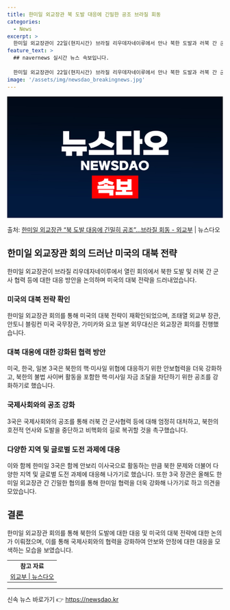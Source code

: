 ```yaml
---
title: 한미일 외교장관 북 도발 대응에 긴밀한 공조 브라질 회동
categories:
  - News
excerpt: >
  한미일 외교장관이 22일(현지시간) 브라질 리우데자네이루에서 만나 북한 도발과 러북 간 군사협력 등에 대한 …
feature_text: >
  ## navernews 실시간 뉴스 속보입니다.

  한미일 외교장관이 22일(현지시간) 브라질 리우데자네이루에서 만나 북한 도발과 러북 간 군사협력 등에 대한 …
image: '/assets/img/newsdao_breakingnews.jpg'
---
```


![뉴스다오 속보](/assets/img/newsdao_breakingnews.jpg)

<p>출처: <a href="https://newsdao.kr/3227" rel="dofollow">한미일 외교장관 “북 도발 대응에 긴밀히 공조”…브라질 회동 - 외교부</a> | 뉴스다오</p>

<h2 data-ke-size="size26">한미일 외교장관 회의 드러난 미국의 대북 전략</h2>
<p data-ke-size="size16">한미일 외교장관이 브라질 리우데자네이루에서 열린 회의에서 북한 도발 및 러북 간 군사 협력 등에 대한 대응 방안을 논의하며 미국의 대북 전략을 드러내었습니다.</p>

<h3><b>미국의 대북 전략 확인</b></h3>
<p data-ke-size="size16">한미일 외교장관 회의를 통해 미국의 대북 전략이 재확인되었으며, 조태열 외교부 장관, 안토니 블링컨 미국 국무장관, 가미카와 요코 일본 외무대신은 외교장관 회의를 진행했습니다.</p>

<h3><b>대북 대응에 대한 강화된 협력 방안</b></h3>
<p data-ke-size="size16">미국, 한국, 일본 3국은 북한의 핵·미사일 위협에 대응하기 위한 안보협력을 더욱 강화하고, 북한의 불법 사이버 활동을 포함한 핵·미사일 자금 조달을 차단하기 위한 공조를 강화하기로 했습니다.</p>

<h3><b>국제사회와의 공조 강화</b></h3>
<p data-ke-size="size16">3국은 국제사회와의 공조를 통해 러북 간 군사협력 등에 대해 엄정히 대처하고, 북한의 호전적 언사와 도발을 중단하고 비핵화의 길로 복귀할 것을 촉구했습니다.</p>

<h3><b>다양한 지역 및 글로벌 도전 과제에 대응</b></h3>
<p data-ke-size="size16">이와 함께 한미일 3국은 함께 안보리 이사국으로 활동하는 만큼 북한 문제와 더불어 다양한 지역 및 글로벌 도전 과제에 대응해 나가기로 했습니다. 또한 3국 장관은 올해도 한미일 외교장관 간 긴밀한 협의를 통해 한미일 협력을 더욱 강화해 나가기로 하고 의견을 모았습니다.</p>

<h2 data-ke-size="size26">결론</h2>
<p data-ke-size="size16">한미일 외교장관 회의를 통해 북한의 도발에 대한 대응 및 미국의 대북 전략에 대한 논의가 이뤄졌으며, 이를 통해 국제사회와의 협력을 강화하여 안보와 안정에 대한 대응을 모색하는 모습을 보였습니다.</p>

<table>
  <tr>
    <td style="text-align: center; height: 17px;"><b>참고 자료</b></td>
  </tr>
  <tr>
    <td style="text-align: center; height: 17px;"><a href="https://newsdao.kr/3227">외교부 | 뉴스다오</a></td>
  </tr>
</table>
   
<hr> 

신속 뉴스 바로가기 👉 <a href="https://newsdao.kr" rel="dofollow">https://newsdao.kr</a>



